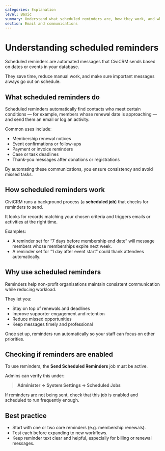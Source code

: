 ```yaml
---
categories: Explanation
level: Basic
summary: Understand what scheduled reminders are, how they work, and why they're useful for automating communications in CiviCRM.
section: Email and communications
---
```


# Understanding scheduled reminders

Scheduled reminders are automated messages that CiviCRM sends based on dates or events in your database.

They save time, reduce manual work, and make sure important messages always go out on schedule.

## What scheduled reminders do

Scheduled reminders automatically find contacts who meet certain conditions — for example, members whose renewal date is approaching — and send them an email or log an activity.

Common uses include:

- Membership renewal notices  
- Event confirmations or follow-ups  
- Payment or invoice reminders  
- Case or task deadlines  
- Thank-you messages after donations or registrations  

By automating these communications, you ensure consistency and avoid missed tasks.

## How scheduled reminders work

CiviCRM runs a background process (a **scheduled job**) that checks for reminders to send.

It looks for records matching your chosen criteria and triggers emails or activities at the right time.

Examples:

- A reminder set for “7 days before membership end date” will message members whose memberships expire next week.  
- A reminder set for “1 day after event start” could thank attendees automatically.  

## Why use scheduled reminders

Reminders help non-profit organisations maintain consistent communication while reducing workload.

They let you:

- Stay on top of renewals and deadlines  
- Improve supporter engagement and retention  
- Reduce missed opportunities  
- Keep messages timely and professional  

Once set up, reminders run automatically so your staff can focus on other priorities.

## Checking if reminders are enabled

To use reminders, the **Send Scheduled Reminders** job must be active.

Admins can verify this under:

> **Administer → System Settings → Scheduled Jobs**

If reminders are not being sent, check that this job is enabled and scheduled to run frequently enough.

## Best practice

- Start with one or two core reminders (e.g. membership renewals).  
- Test each before expanding to new workflows.  
- Keep reminder text clear and helpful, especially for billing or renewal messages.
